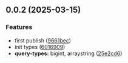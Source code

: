 

## 0.0.2 (2025-03-15)


### Features


* first publish ([9661bec](https://github.com/atls/ql/commit/9661bec3fbd45da95f6582d388ea8c6191b518e1))
* init types ([6016909](https://github.com/atls/ql/commit/60169090f9bd21d5389dfe64174477dee4b74d45))
* **query-types:** bigint, arraystring ([25e2cd6](https://github.com/atls/ql/commit/25e2cd6a7f4a4e82e68aba9e3d233b8e7ae63642))


